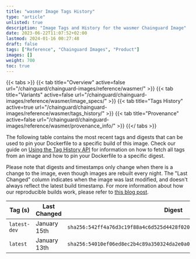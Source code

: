 ```yaml
---
title: "wasmer Image Tags History"
type: "article"
unlisted: true
description: "Image Tags and History for the wasmer Chainguard Image"
date: 2023-06-22T11:07:52+02:00
lastmod: 2024-01-16 00:27:48
draft: false
tags: ["Reference", "Chainguard Images", "Product"]
images: []
weight: 700
toc: true
---
```


{{< tabs >}}
{{< tab title="Overview" active=false url="/chainguard/chainguard-images/reference/wasmer/" >}}
{{< tab title="Variants" active=false url="/chainguard/chainguard-images/reference/wasmer/image_specs/" >}}
{{< tab title="Tags History" active=true url="/chainguard/chainguard-images/reference/wasmer/tags_history/" >}}
{{< tab title="Provenance" active=false url="/chainguard/chainguard-images/reference/wasmer/provenance_info/" >}}
{{</ tabs >}}

The following table contains the most recent tags and digests that can be used to pin your Dockerfile to a specific build of this image. Check our guide on [Using the Tag History API](/chainguard/chainguard-images/using-the-tag-history-api/) for information on how to fetch all tags from an image and how to pin your Dockerfile to a specific digest.

Please note that digests and timestamps only change when there is a change to the image, even though images are rebuilt every night. The "Last Changed" column indicates when the image was last modified, and doesn't always reflect the latest build timestamp. For more information about how our reproducible builds work, please refer to [this blog post](https://www.chainguard.dev/unchained/reproducing-chainguards-reproducible-image-builds).

| Tag (s)       | Last Changed | Digest                                                                    |
|---------------|--------------|---------------------------------------------------------------------------|
|  `latest-dev` | January 15th | `sha256:542ff4a76d3c19f88a4c6d525d4428f0206d78145943dc4514f991ae16509d11` |
|  `latest`     | January 13th | `sha256:54010ef06ed8ec2b4c89a350324da2e0a0c7f5e3e9a2ece1b325555e51da59e4` |


